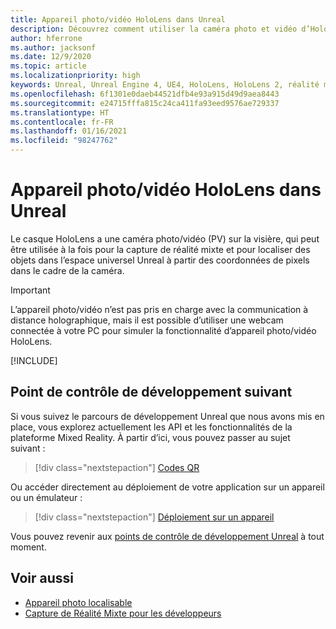```yaml
---
title: Appareil photo/vidéo HoloLens dans Unreal
description: Découvrez comment utiliser la caméra photo et vidéo d’HoloLens pour la capture de réalité mixte et la localisation des objets dans Unreal.
author: hferrone
ms.author: jacksonf
ms.date: 12/9/2020
ms.topic: article
ms.localizationpriority: high
keywords: Unreal, Unreal Engine 4, UE4, HoloLens, HoloLens 2, réalité mixte, développement, fonctionnalités, documentation, guides, hologrammes, caméra, caméra photo/vidéo, capture de réalité mixte, casque de réalité mixte, casque windows mixed reality, casque de réalité virtuelle
ms.openlocfilehash: 6f1301e0daeb44521dfb4e93a915d49d9aea8443
ms.sourcegitcommit: e24715fffa815c24ca411fa93eed9576ae729337
ms.translationtype: HT
ms.contentlocale: fr-FR
ms.lasthandoff: 01/16/2021
ms.locfileid: "98247762"
---
```

# <a name="hololens-photovideo-camera-in-unreal"></a>Appareil photo/vidéo HoloLens dans Unreal

Le casque HoloLens a une caméra photo/vidéo (PV) sur la visière, qui peut être utilisée à la fois pour la capture de réalité mixte et pour localiser des objets dans l’espace universel Unreal à partir des coordonnées de pixels dans le cadre de la caméra.

> [!IMPORTANT]
> L’appareil photo/vidéo n’est pas pris en charge avec la communication à distance holographique, mais il est possible d’utiliser une webcam connectée à votre PC pour simuler la fonctionnalité d’appareil photo/vidéo HoloLens.

[!INCLUDE[](includes/tabs-pv-camera.md)]

## <a name="next-development-checkpoint"></a>Point de contrôle de développement suivant

Si vous suivez le parcours de développement Unreal que nous avons mis en place, vous explorez actuellement les API et les fonctionnalités de la plateforme Mixed Reality. À partir d’ici, vous pouvez passer au sujet suivant :

> [!div class="nextstepaction"]
> [Codes QR](unreal-qr-codes.md)

Ou accéder directement au déploiement de votre application sur un appareil ou un émulateur :

> [!div class="nextstepaction"]
> [Déploiement sur un appareil](unreal-deploying.md)

Vous pouvez revenir aux [points de contrôle de développement Unreal](unreal-development-overview.md#3-advanced-features) à tout moment.

## <a name="see-also"></a>Voir aussi

* [Appareil photo localisable](../platform-capabilities-and-apis/locatable-camera.md)
* [Capture de Réalité Mixte pour les développeurs](../platform-capabilities-and-apis/mixed-reality-capture-for-developers.md)
